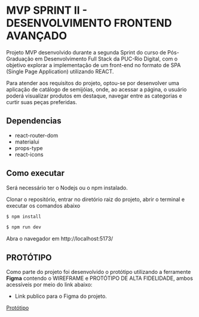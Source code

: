 # MVP SPRINT II - DESENVOLVIMENTO FRONTEND AVANÇADO

Projeto MVP desenvolvido durante a segunda Sprint do curso de Pós-Graduação em Desenvolvimento Full Stack da PUC-Rio Digital, com o objetivo explorar a implementação de um front-end no formato de SPA (Single Page Application) utilizando REACT.

Para atender aos requisitos do projeto, optou-se por desenvolver uma aplicação de catálogo de semijóias, onde, ao acessar a página, o usuário poderá visualizar produtos em destaque, navegar entre as categorias e curtir suas peças preferidas.

## Dependencias
- react-router-dom
- materialui
- props-type
- react-icons

## Como executar

Será necessário ter o Nodejs ou o npm instalado.

Clonar o repositório, entrar no diretório raiz do projeto, abrir o terminal e executar os comandos abaixo

```BASH
$ npm install
```

```BASH
$ npm run dev
```

Abra o navegador em http://localhost:5173/

## PROTÓTIPO

Como parte do projeto foi desenvolvido o protótipo utilizando a ferramente **Figma** contendo o WIREFRAME e PROTÓTIPO DE ALTA FIDELIDADE, ambos acessíveis por meio do link abaixo:

- Link publico para o Figma do projeto.

[Protótipo](https://www.figma.com/design/fcAMFJvf5CBbvvLMrPFzd2/MVP---PUC-Rio-Desenv.-Full-Stack?node-id=64-322&t=oBSYiCP39GN7oyia-1)
